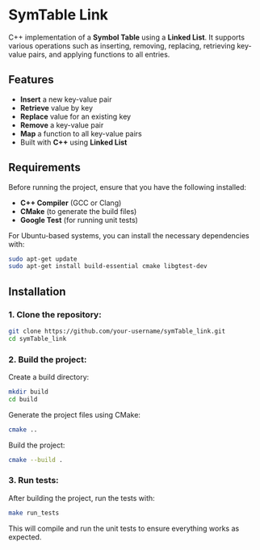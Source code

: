 # SymTable Link

C++ implementation of a **Symbol Table** using a **Linked List**. It supports various operations such as inserting, removing, replacing, retrieving key-value pairs, and applying functions to all entries.

## Features

- **Insert** a new key-value pair
- **Retrieve** value by key
- **Replace** value for an existing key
- **Remove** a key-value pair
- **Map** a function to all key-value pairs
- Built with **C++** using **Linked List**

## Requirements

Before running the project, ensure that you have the following installed:

- **C++ Compiler** (GCC or Clang)
- **CMake** (to generate the build files)
- **Google Test** (for running unit tests)

For Ubuntu-based systems, you can install the necessary dependencies with:

```bash
sudo apt-get update
sudo apt-get install build-essential cmake libgtest-dev
```

## Installation

### 1. Clone the repository:

```bash
git clone https://github.com/your-username/symTable_link.git
cd symTable_link
```

### 2. Build the project:

Create a build directory:

```bash
mkdir build
cd build
```

Generate the project files using CMake:

```bash
cmake ..
```

Build the project:

```bash
cmake --build .
```

### 3. Run tests:

After building the project, run the tests with:

```bash
make run_tests
```

This will compile and run the unit tests to ensure everything works as expected.
